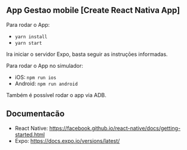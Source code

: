 ## App Gestao mobile [Create React Nativa App]

Para rodar o App:
- `yarn install`
- `yarn start`

Ira iniciar o servidor Expo, basta seguir as instruçōes informadas.

Para rodar o App no simulador:
- iOS: `npm run ios`
- Android: `npm run android`

Também é possível rodar o app via ADB.

## Documentacão
- React Native: https://facebook.github.io/react-native/docs/getting-started.html
- Expo: https://docs.expo.io/versions/latest/
